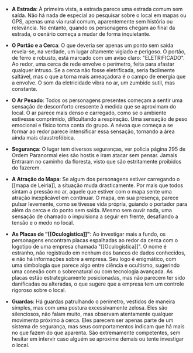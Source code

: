 - **A Estrada**: À primeira vista, a estrada parece uma estrada comum sem saída. Não há nada de especial ao pesquisar sobre o local em mapas ou GPS, apenas uma via rural comum, aparentemente sem história ou relevância. No entanto, quando os personagens chegam ao final da estrada, o cenário começa a mudar de forma inquietante.

- **O Portão e a Cerca**: O que deveria ser apenas um ponto sem saída revela-se, na verdade, um lugar altamente vigiado e perigoso. O portão, de ferro e robusto, está marcado com um aviso claro: "ELETRIFICADO". Ao redor, uma cerca de rede envolve o perímetro, feita para afastar qualquer intruso. Se a cerca não fosse eletrificada, seria facilmente saltável, mas o que a torna mais ameaçadora é o campo de energia que a envolve. O som da eletricidade vibra no ar, um zumbido sutil, mas constante.

- **O Ar Pesado**: Todos os personagens presentes começam a sentir uma sensação de desconforto crescente à medida que se aproximam do local. O ar parece mais denso e carregado, como se o ambiente estivesse comprimido, dificultando a respiração. Uma sensação de peso emocional e físico toma conta do grupo. A névoa que começa a se formar ao redor parece intensificar essa sensação, tornando a área ainda mais claustrofóbica.

- **Segurança**: O lugar tem diversos seguranças, ver policia página 295 de Ordem Paranormal eles são hostis e iram atacar sem pensar. Jamais Entraram no caminho da floresta, visto que são estritamente proibidos do fazerem.

- **A Atração do Mapa**: Se algum dos personagens estiver carregando o [[mapa de Leiria]], a situação muda drasticamente. Por mais que todos sintam a pressão no ar, aquele que estiver com o mapa sente uma atração inexplicável em continuar. O mapa, em sua presença, parece pulsar levemente, como se tivesse vida própria, guiando o portador para além da cerca e do ponto sem saída. Mesmo sem ouvir nada, uma sensação de chamado o impulsiona a seguir em frente, desafiando a tensão e o medo no local.

- **As Placas de "[[Oculogística]]"**: Ao investigar mais a fundo, os personagens encontram placas espalhadas ao redor da cerca com o logotipo de uma empresa chamada "[[Oculogística]]". O nome é estranho, não registrado em nenhum dos bancos de dados conhecidos, e não há informações sobre a empresa. Seu logo é enigmático, com uma simbologia que parece algo entre ciência e ocultismo, sugerindo uma conexão com o sobrenatural ou com tecnologia avançada. As placas estão estrategicamente posicionadas, mas não parecem ter sido danificadas ou alteradas, o que sugere que a empresa tem um controle rigoroso sobre o local.

- **Guardas**: Há guardas patrulhando o perímetro, vestidos de maneira simples, mas com uma postura excessivamente zelosa. Eles são silenciosos, não falam muito, mas observam atentamente qualquer movimento próximo à cerca. Eles parecem ser apenas parte de um sistema de segurança, mas seus comportamentos indicam que há mais no que fazem do que aparenta. São extremamente competentes, sem hesitar em intervir caso alguém se aproxime demais ou tente investigar o local.
